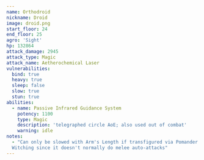 ```yaml
---
name: Orthodroid
nickname: Droid
image: droid.png
start_floor: 24
end_floor: 25
agro: 'Sight'
hp: 132864
attack_damage: 2945
attack_type: Magic
attack_name: Aetherochemical Laser
vulnerabilities:
  bind: true
  heavy: true
  sleep: false
  slow: true
  stun: true
abilities:
  - name: Passive Infrared Guidance System
    potency: 1100
    type: Magic
    description: 'telegraphed circle AoE; also used out of combat'
    warning: idle
notes:
  - "Can only be slowed with Arm's Length if transfigured via Pomander of
  Witching since it doesn't normally do melee auto-attacks"
---
```

